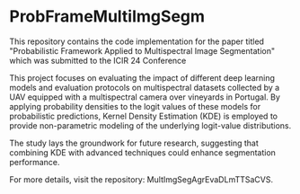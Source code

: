 # ProbFrameMultiImgSegm

This repository contains the code implementation for the paper titled "Probabilistic Framework Applied to Multispectral Image Segmentation" which was submitted to the ICIR 24 Conference

This project focuses on evaluating the impact of different deep learning models and evaluation protocols on multispectral datasets collected by a UAV equipped with a multispectral camera over vineyards in Portugal. By applying probability densities to the logit values of these models for probabilistic predictions, Kernel Density Estimation (KDE) is employed to provide non-parametric modeling of the underlying logit-value distributions.

The study lays the groundwork for future research, suggesting that combining KDE with advanced techniques could enhance segmentation performance.

For more details, visit the repository: MultImgSegAgrEvaDLmTTSaCVS.
